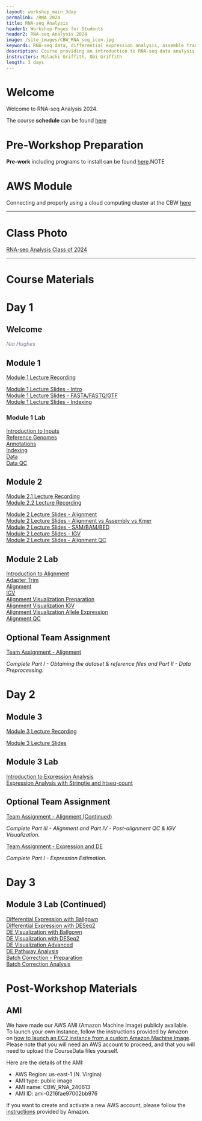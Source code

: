 ```yaml
---
layout: workshop_main_3day
permalink: /RNA_2024
title: RNA-seq Analysis
header1: Workshop Pages for Students
header2: RNA-seq Analysis 2024
image: /site_images/CBW_RNA_seq_icon.jpg
keywords: RNA-seq data, differential expression analysis, assemble transcripts
description: Course providing an introduction to RNA-seq data analysis followed by integrated tutorials demonstrating the use of popular RNA-seq analysis packages.
instructors: Malachi Griffith, Obi Griffith
length: 3 days
---
```


# Welcome <a id="welcome"></a>

Welcome to RNA-seq Analysis 2024.

The course **schedule** can be found [here](https://www.youtube.com/@bioinformaticsdotca)   

<!-- Meet your **faculty** [here]() -->

# Pre-Workshop Preparation <a id="preworkshop"></a>

**Pre-work** including programs to install can be found [here](https://forms.gle/dXRFV6VRYAvvn3dd7).NOTE

# AWS Module <a id="preworkshop"></a>

Connecting and properly using a cloud computing cluster at the CBW [here](https://bioinformaticsdotca.github.io/AWS_2024)

***

# Class Photo

[RNA-seq Analysis Class of 2024](https://drive.google.com/file/d/1oWIzU7cR1_b392o0YYhpWETtcybVc8tK/view?usp=sharing)

***

# Course Materials

# Day 1 <a id="day1"></a>

##  Welcome

*<font color="#827e9c">Nia Hughes</font>*

## Module 1

*<font color="#827e9c"></font>*
[Module 1 Lecture Recording](https://youtu.be/cgQSzfXIUmI)  
  
[Module 1 Lecture Slides - Intro](https://drive.google.com/file/d/1KdmXaOaU5vexQ2DTvviNvYeEopFnmeQS/view?usp=sharing)  
[Module 1 Lecture Slides - FASTA/FASTQ/GTF](https://drive.google.com/file/d/1TaTTkzaebPe-LaSsAbhOrI12lMAxqpBi/view?usp=sharing)  
[Module 1 Lecture Slides - Indexing](https://drive.google.com/file/d/1ajYpn6gupkHNL-c-iXGO7HF9PPjwn0vR/view?usp=sharing)  


### Module 1 Lab
  [Introduction to Inputs](https://rnabio.org/module-01-inputs/0001/01/01/Intro_to_Inputs/)  
  [Reference Genomes](https://rnabio.org/module-01-inputs/0001/02/01/Reference_Genomes/)  
  [Annotations](https://rnabio.org/module-01-inputs/0001/03/01/Annotations/)  
  [Indexing](https://rnabio.org/module-01-inputs/0001/04/01/Indexing/)  
  [Data](https://rnabio.org/module-01-inputs/0001/05/01/RNAseq_Data/)  
  [Data QC](https://rnabio.org/module-01-inputs/0001/06/01/Pre-alignment_QC/)  

## Module 2

<!-- *<font color="#827e9c"></font>* -->
[Module 2.1 Lecture Recording](https://youtu.be/Epc3bfbRcRg)  
[Module 2.2 Lecture Recording](https://youtu.be/pelhxnJnqdA)  
  
[Module 2 Lecture Slides - Alignment](https://drive.google.com/file/d/1sLR3RAHcnOXVzUp_i6jdTNnAIk6_66vY/view?usp=sharing)  
[Module 2 Lecture Slides - Alignment vs Assembly vs Kmer](https://drive.google.com/file/d/129C7SIk50nI8tjE2Op9Uqa-3C9sYc6QZ/view?usp=sharing)  
[Module 2 Lecture Slides - SAM/BAM/BED](https://drive.google.com/file/d/1aQsZXdMicVhZGAzDYMs2TRFqUQtK5Y1Y/view?usp=sharing)  
[Module 2 Lecture Slides - IGV](https://drive.google.com/file/d/17UDiStDG9V7ix5UtyQEF7ynRJa8YABAf/view?usp=sharing)  
[Module 2 Lecture Slides - Alignment QC](https://drive.google.com/file/d/1LPcyGQvGCw91VxWexyRpZ5EH02mf6ZtF/view?usp=sharing)  


## Module 2 Lab

  [Introduction to Alignment](https://rnabio.org/module-02-alignment/0002/01/01/Intro_to_Alignment/)  
  [Adapter Trim](https://rnabio.org/module-02-alignment/0002/02/01/Adapter_Trim/)  
  [Alignment](https://rnabio.org/module-02-alignment/0002/03/01/Alignment/)  
  [IGV](https://rnabio.org/module-02-alignment/0002/04/01/IGV/)  
  [Alignment Visualization Preparation](https://rnabio.org/module-02-alignment/0002/05/01/AlignVis_Prep/)  
  [Alignment Visualization IGV](https://rnabio.org/module-02-alignment/0002/05/02/AlignVis_IGV/)  
  [Alignment Visualization Allele Expression](https://rnabio.org/module-02-alignment/0002/05/03/AlignVis_AlleleExpression/)  
  [Alignment QC](https://rnabio.org/module-02-alignment/0002/06/01/Alignment_QC/)  
  

## Optional Team Assignment

[Team Assignment - Alignment](https://rnabio.org/module-02-alignment/0002/07/01/Team_Assignment_Alignment/)

*Complete Part I - Obtaining the dataset & reference files and Part II - Data Preprocessing.*

# Day 2 <a id="day2"></a>

## Module 3

[Module 3 Lecture Recording](https://youtu.be/DjSnozu2qiU)  
  
[Module 3 Lecture Slides](https://drive.google.com/file/d/1r0dSTI2cGcyGe-I-rsCDRHOwoACx29WO/view?usp=sharing)  

## Module 3 Lab

 [Introduction to Expression Analysis](https://rnabio.org/module-03-expression/0003/01/01/Intro_to_Expression/)  
 [Expression Analysis with Stringtie and htseq-count](https://rnabio.org/module-03-expression/0003/02/01/Expression/)  

## Optional Team Assignment

[Team Assignment - Alignment (Continued)](https://rnabio.org/module-02-alignment/0002/07/01/Team_Assignment_Alignment/)  

*Complete Part III - Alignment and Part IV - Post-alignment QC & IGV Visualization.*

[Team Assignment - Expression and DE](https://rnabio.org/module-03-expression/0003/07/01/Team_Assignment_ExpressionDE/)  

*Complete Part I - Expression Estimation.*

# Day 3 <a id="day3"></a>

## Module 3 Lab (Continued)

 [Differential Expression with Ballgown](https://rnabio.org/module-03-expression/0003/03/01/Differential_Expression-Ballgown/)  
 [Differential Expression with DESeq2](https://rnabio.org/module-03-expression/0003/03/03/Differential_Expression-DESeq2/)  
 [DE Visualization with Ballgown](https://rnabio.org/module-03-expression/0003/04/01/DE_Visualization_Ballgown/)  
 [DE Visualization with DESeq2](https://rnabio.org/module-03-expression/0003/04/02/DE_Visualization-DESeq2/)  
 [DE Visualization Advanced](https://rnabio.org/module-03-expression/0003/04/03/DE_Visualization_AdvancedR/)  
 [DE Pathway Analysis](https://rnabio.org/module-03-expression/0003/05/01/DE_Pathway_Analysis/)  
 [Batch Correction - Preparation](https://rnabio.org/module-03-expression/0003/06/01/Batch-Correction-Prep/)  
 [Batch Correction Analysis](https://rnabio.org/module-03-expression/0003/06/02/Batch-Correction/)  


<!-- [Module 4 Mini-Lecture: Alignment-Free Expression Estimation (Kallisto)]()   -->

<!-- ### Module 4 Lab -->

<!-- [Introduction to Alignment-Free Analysis](https://rnabio.org/module-04-kallisto/0004/01/01/Intro_to_Alignment_Free/)  
[Alignment-Free Expression Estimation (Kallisto)](https://rnabio.org/module-04-kallisto/0004/02/01/Alignment_Free_Kallisto/)   -->

# Post-Workshop Materials <a id="postworkshop"></a>
## AMI
We have made our AWS AMI (Amazon Machine Image) publicly available. To launch your own instance, follow the instructions provided by Amazon on [how to launch an EC2 instance from a custom Amazon Machine Image](https://repost.aws/knowledge-center/launch-instance-custom-ami). Please note that you will need an AWS account to proceed, and that you will need to upload the CourseData files yourself.

Here are the details of the AMI:
- AWS Region: us-east-1 (N. Virgina)
- AMI type: public image
- AMI name: CBW_RNA_240613
- AMI ID: ami-0216fae97002bb976

If you want to create and activate a new AWS account, please follow the [instructions](https://aws.amazon.com/premiumsupport/knowledge-center/create-and-activate-aws-account/) provided by Amazon.

